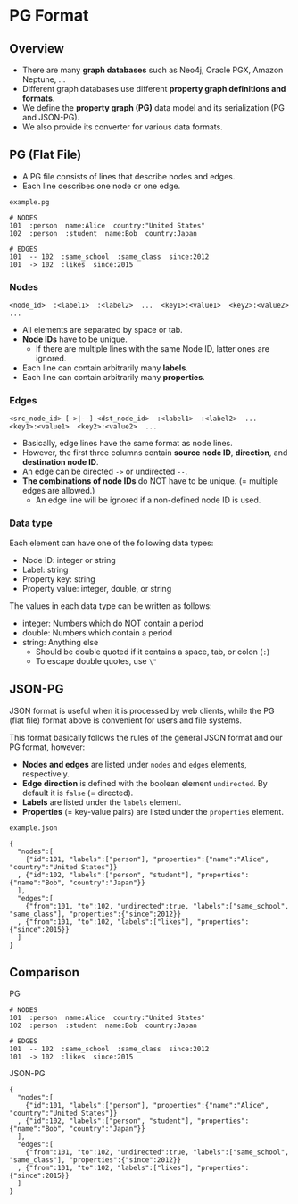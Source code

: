 # PG Format

## Overview

* There are many **graph databases** such as Neo4j, Oracle PGX, Amazon Neptune, ...
* Different graph databases use different **property graph definitions and formats**.
* We define the **property graph (PG)** data model and its serialization (PG and JSON-PG).
* We also provide its converter for various data formats.

## PG (Flat File)

* A PG file consists of lines that describe nodes and edges.
* Each line describes one node or one edge.

`example.pg`

    # NODES
    101  :person  name:Alice  country:"United States"
    102  :person  :student  name:Bob  country:Japan

    # EDGES
    101  -- 102  :same_school  :same_class  since:2012
    101  -> 102  :likes  since:2015

### Nodes

    <node_id>  :<label1>  :<label2>  ...  <key1>:<value1>  <key2>:<value2>  ...

* All elements are separated by space or tab.
* **Node IDs** have to be unique.
    * If there are multiple lines with the same Node ID, latter ones are ignored.
* Each line can contain arbitrarily many **labels**.
* Each line can contain arbitrarily many **properties**.

### Edges

    <src_node_id> [->|--] <dst_node_id>  :<label1>  :<label2>  ...  <key1>:<value1>  <key2>:<value2>  ...

* Basically, edge lines have the same format as node lines.
* However, the first three columns contain **source node ID**, **direction**, and **destination node ID**.
* An edge can be directed `->` or undirected `--`.
* **The combinations of node IDs** do NOT have to be unique. (= multiple edges are allowed.)
    * An edge line will be ignored if a non-defined node ID is used.

### Data type

Each element can have one of the following data types:

* Node ID: integer or string
* Label: string
* Property key: string
* Property value: integer, double, or string

The values in each data type can be written as follows:

* integer: Numbers which do NOT contain a period
* double: Numbers which contain a period
* string: Anything else
    * Should be double quoted if it contains a space, tab, or colon (`:`)
    * To escape double quotes, use `\"`

## JSON-PG

JSON format is useful when it is processed by web clients, while the PG (flat file) format above is convenient for users and file systems. 

This format basically follows the rules of the general JSON format and our PG format, however:

* **Nodes and edges** are listed under `nodes` and `edges` elements, respectively.
* **Edge direction** is defined with the boolean element `undirected`. By default it is `false` (= directed).
* **Labels** are listed under the `labels` element.
* **Properties** (= key-value pairs) are listed under the `properties` element.

`example.json`

    {
      "nodes":[
        {"id":101, "labels":["person"], "properties":{"name":"Alice", "country":"United States"}}
      , {"id":102, "labels":["person", "student"], "properties":{"name":"Bob", "country":"Japan"}}
      ],
      "edges":[
        {"from":101, "to":102, "undirected":true, "labels":["same_school", "same_class"], "properties":{"since":2012}}
      , {"from":101, "to":102, "labels":["likes"], "properties":{"since":2015}}
      ]
    }

## Comparison

PG

    # NODES
    101  :person  name:Alice  country:"United States"
    102  :person  :student  name:Bob  country:Japan

    # EDGES
    101  -- 102  :same_school  :same_class  since:2012
    101  -> 102  :likes  since:2015

JSON-PG

    {
      "nodes":[
        {"id":101, "labels":["person"], "properties":{"name":"Alice", "country":"United States"}}
      , {"id":102, "labels":["person", "student"], "properties":{"name":"Bob", "country":"Japan"}}
      ],
      "edges":[
        {"from":101, "to":102, "undirected":true, "labels":["same_school", "same_class"], "properties":{"since":2012}}
      , {"from":101, "to":102, "labels":["likes"], "properties":{"since":2015}}
      ]
    }

